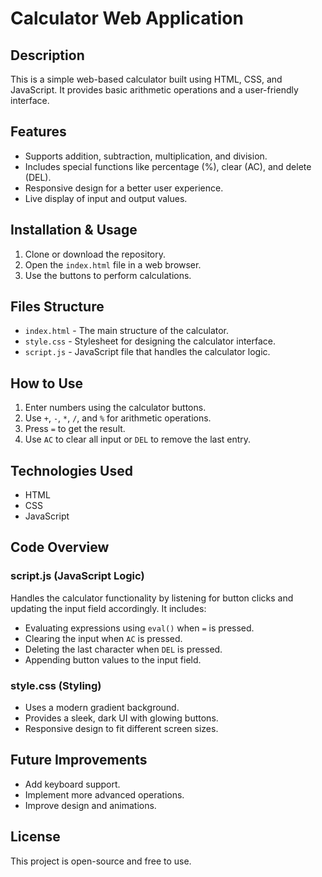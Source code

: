 # Calculator Web Application

## Description
This is a simple web-based calculator built using HTML, CSS, and JavaScript. It provides basic arithmetic operations and a user-friendly interface.

## Features
- Supports addition, subtraction, multiplication, and division.
- Includes special functions like percentage (%), clear (AC), and delete (DEL).
- Responsive design for a better user experience.
- Live display of input and output values.

## Installation & Usage
1. Clone or download the repository.
2. Open the `index.html` file in a web browser.
3. Use the buttons to perform calculations.

## Files Structure
- `index.html` - The main structure of the calculator.
- `style.css` - Stylesheet for designing the calculator interface.
- `script.js` - JavaScript file that handles the calculator logic.

## How to Use
1. Enter numbers using the calculator buttons.
2. Use `+`, `-`, `*`, `/`, and `%` for arithmetic operations.
3. Press `=` to get the result.
4. Use `AC` to clear all input or `DEL` to remove the last entry.

## Technologies Used
- HTML
- CSS
- JavaScript

## Code Overview
### script.js (JavaScript Logic)
Handles the calculator functionality by listening for button clicks and updating the input field accordingly. It includes:
- Evaluating expressions using `eval()` when `=` is pressed.
- Clearing the input when `AC` is pressed.
- Deleting the last character when `DEL` is pressed.
- Appending button values to the input field.

### style.css (Styling)
- Uses a modern gradient background.
- Provides a sleek, dark UI with glowing buttons.
- Responsive design to fit different screen sizes.

## Future Improvements
- Add keyboard support.
- Implement more advanced operations.
- Improve design and animations.

## License
This project is open-source and free to use.

